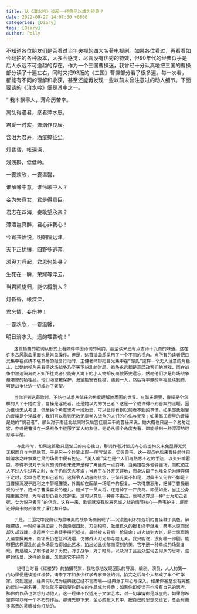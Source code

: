 ```yaml
---
title: 从《淯水吟》谈起——经典何以成为经典？
date: 2022-09-27 14:07:30 +0800
categories: [Diary]
tags: [Diary]
author: Polly
---
```





不知道各位朋友们是否看过当年央视的四大名著电视剧。如果各位看过，再看看如今翻拍的各种版本，大多会感觉，尽管没有优秀的特效，但90年代的经典似乎是后人永远不可逾越的存在。作为一个三国曹操迷，我曾经十分认真地把三国的曹操部分读了十遍左右，同时又把93版的《三国》曹操部分看了很多遍。每一次看，都能有不同的理解和收获，甚至还能再发现一些以前未曾注意过的动人细节。下面要谈的《淯水吟》便是其中之一。


 “
我本飘零人，薄命历苦辛。

离乱得遇君，感君萍水恩。

君爱一时欢，烽烟作良辰。

含泪为君寿，酒痕掩征尘。

灯昏昏，帐深深，

浅浅斟，低低吟。

一霎欢欣，一霎温馨，

谁解琴中意，谁怜歌中人？



妾为失意女，君是得意臣。

君志在四海，妾敢望永亲？

薄酒岂真醉，君心非我心！

今宵共怡悦，明朝隔远津。

天下正扰攘，四野多逃奔。

须臾刀兵起，君恩何处寻？

生死在一瞬，荣耀等浮云。

当君凯旋归，能忆樽前人？

灯昏昏，帐深深，

君忘情，妾伤神！

一霎欢欣，一霎温馨，

明日淯水头，遗韵埋香魂！”



       这首插曲的歌词从形式上看颇得中国诗词的风韵，甚至读来还有点古诗十九首的味道。这在许多古风歌曲里面也是常见操作。但是，这首插曲却采用了一个不同的视角。当所有的读者把目光集中在张绣不堪其辱的报复行动时，王健老师却把目光集中在“邹氏”这样一个无人注意的角色上，以她的视角来看待这场战争乃至天下纷乱的时局。战争永远都是高层政客们的游戏，而在战争中被迫流离而不知所往或者只能寄人篱下的小人物却反而被历史遗忘，然而他们才是每场战争最凄惨的牺牲品。他们渴望被保护，渴望能安安稳稳，遇到一人，然后将平静的幸福延续到终，可是战争让这一切成为了奢望。

       当你听到这首歌时，不妨也试着从邹氏的角度理解她周围的世界。在邹氏眼里，曹操是个怎样的人？于她而言，曹操是淫威者，还是她以为的悦己者？这是一个或许得不到答案的谜题，因为谁也无从考证，但是换个角度思考一段历史，可以让你看到以前看不到的事情。如果邹氏眼里的曹操是个淫威者，我们可以看到无数无辜卷入战争的人们的心伤与无奈；如果邹氏眼里的曹操是她的“悦己者”，那么对于南征北战同时又后宫佳丽三千的曹操来说，她大概也只是一个匆匆过客，亦或是曹操在一场战争中征服了某人的象征。无论从哪个角度去看，都能感到一种深深的可悲与辛酸。

        与此同时，如果这首歌只是邹氏的内心独白，那词作者对邹氏内心的虚构又未免显得无凭无据而且与主题脱节。于是另一个妙笔出现——明写邹氏，实哭典韦。这一观点在后来曹操前往宛城淯水之畔祭奠亡灵的场景中便有佐证。“美人喻”实在是个人们再熟悉不过的手法，以夫妇喻君臣，不得不说对于现代的词作者来说算是得了离骚的一点韵味。当英雄在外驰骋疆场，而枕边之人不过人生过客之时，女子仍然矢志不渝；当君王在外开天辟地，而身边臣子也难免沦为博弈棋子之时，忠臣也愿为知己者死。这样令人动容的执念，于邹氏莫不如是，对典韦又何尝不如是？当曹操沉浸于胜利之中醉眼朦胧，外面却在酝酿一场暗中的报复。一次得意忘形，赔掉了曹操最爱的长子，赔掉了曹操喜爱的侄儿，赔掉了一员大将，还赔掉了一匹良马。即便如此，当主公身陷重围之时，为将者却仍要以死护主。这可以算是一种身不由己，也可以算是一种“士为知己者死，女为悦己者容”的信念。这样一来，歌词就没有脱离宛城之战的情节核心——典韦护主，反而还将典韦的形象做了深化和升华。

       于是，三国之中我自认为最唯美的战争场面出现了——沉浸胜利不知危机的曹操耽于美色，醉眼朦胧，一时间暴跳如雷；外面烽烟四起，刀剑相鸣，酝酿已久的报复终于爆发；典韦大惊而起却失却双戟，提起两个士兵徒手拼死抵抗，最终被人背后一枪毙命；战火烧到大帐，将士惊慌跑入请曹操离开，而邹氏仍在低吟浅唱，仿佛战火刀光都与她无关。我只能说，没有哪一部剧，能够把这样混乱的战争场景拍得如此艺术，拍出如此忧郁而深刻的美。它不是一种单纯的场景复现，而是融入了制作者对于历史，对于战争，对于时局，以及对于芸芸众生何去何从的思考。这样的场景，这样的金曲，怎能说它不经典？

        记得当时看《红楼梦》的拍摄花絮，我吃惊地发现团队的导演、编剧、演员，人人的第一门功课便是读透红楼梦，请来了不知多少红学专家来做培训，拍完之后每个人都成了半个红学家。说到这里，经典何以成为经典就已经不言而喻——经典源于用心与深入。如果你甚至没有完整的读过一遍名著，那你就不要指望你翻拍的作品成为经典；如果你即使读完也没有自己的思考，那你的作品也休想打动他人。这一规律不仅适用于文学艺术，对一切事情都是成立的。如果你希望你可以有一个不朽的作品，那请先静下来，全心的投入其中，把自己的思想交给它，总会有更多高贵的灵魂被你打动的。

